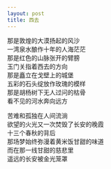```yaml
---
layout: post
title: 西去
---
```


那是敦煌的大漠扬起的风沙<br>
一湾泉水酿作十年的人海茫茫<br>
那是红色的山脉张开的臂膀<br>
玉门关指着西去的方向<br>
那是矗立在戈壁上的城堡<br>
五彩的石头绽放作玫瑰的模样<br>
那是胡杨树下无人过问的枯骨<br>
看不见的河水奔向远方

苦难和孤独在人间流淌<br>
欲望的火光又一次焚毁了长安的晚霞<br>
十三个春秋的背后<br>
那场梦始终弥漫着黄米饭甘甜的味道<br>
而在那一线甘甜的慈悲里<br>
遥远的长安被金光笼罩
